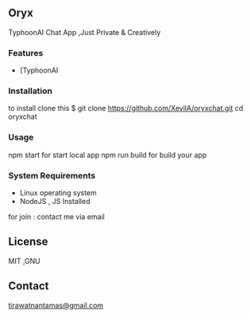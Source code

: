 

## Oryx

TyphoonAI Chat App ,Just Private & Creatively 

### Features
- [TyphoonAI

### Installation
to install  clone this $ git clone https://github.com/XevilA/oryxchat.git
cd oryxchat


### Usage
npm start for start local app
npm run build for build your app





### System Requirements
- Linux operating system
- NodeJS , JS Installed




for join  : contact me via email
## License
MIT ,GNU

## Contact
tirawatnantamas@gmail.com
